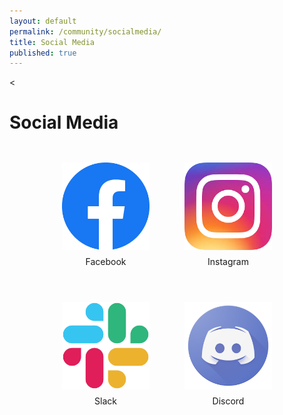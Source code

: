 ```yaml
---
layout: default
permalink: /community/socialmedia/
title: Social Media
published: true
---
```

<
<!--Old iframe method-->
<div class='content-wrap'>
	<h1>Social Media</h1>
    <div style="display:flex; flex-wrap: wrap; width:100%; justify-content:center;">
        <div style="margin:2em"><a href="https://www.facebook.com/CarletonComputerScienceSociety"><img style="width:10em" src="/images/logos/facebook.png"></a><div style="text-align:center; margin-top:0.5em;">Facebook</div></div>
        <div style="margin:2em"><a href="https://www.instagram.com/carletoncss/"><img style="width:10em" src="/images/logos/instagram.png"></a><div style="text-align:center; margin-top:0.5em;">Instagram</div></div>
        <div style="margin:2em"><a href="https://carletoncss.slack.com/signup"><img style="width:10em" src="/images/logos/slack.png"></a><div style="text-align:center; margin-top:0.5em;">Slack</div></div>
        <div style="margin:2em"><a href="https://discord.gg/UNUHeXW"><img style="width:10em" src="/images/logos/discord.png"></a><div style="text-align:center; margin-top:0.5em;">Discord</div></div>
    </div>
</div>